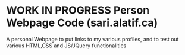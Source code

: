 WORK IN PROGRESS
Person Webpage Code (sari.alatif.ca)
===================
A personal Webpage to put links to my various profiles, and to test out various HTML,CSS and JS/JQuery functionalities
